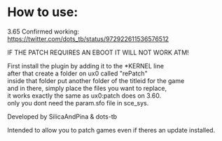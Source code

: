 # How to use:

3.65 Confirmed working: https://twitter.com/dots_tb/status/972922611536576512

IF THE PATCH REQUIRES AN EBOOT IT WILL NOT WORK ATM!

First install the plugin by adding it to the *KERNEL line             
after that create a folder on ux0 called "rePatch"          
inside that folder put another folder of the titleid for the game           
and in there, simply place the files you want to replace,           
it works exactly the same as ux0:patch does on 3.60.            
only you dont need the param.sfo file in sce_sys.         


Developed by SilicaAndPina & dots-tb

Intended to allow you to patch games even if theres an update installed.              
